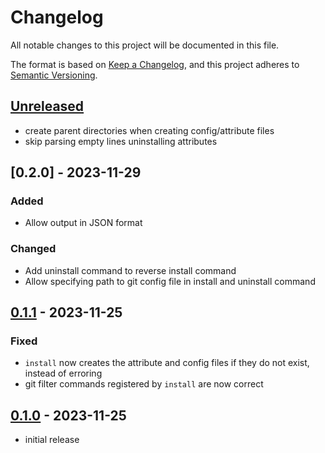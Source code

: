# Changelog

All notable changes to this project will be documented in this file.

The format is based on [Keep a Changelog],
and this project adheres to [Semantic Versioning].

## [Unreleased]

- create parent directories when creating config/attribute files
- skip parsing empty lines uninstalling attributes

## [0.2.0] - 2023-11-29

### Added

- Allow output in JSON format

### Changed

- Add uninstall command to reverse install command
- Allow specifying path to git config file in install and uninstall command

## [0.1.1] - 2023-11-25

### Fixed

- `install` now creates the attribute and config files if they do not exist, instead of erroring
- git filter commands registered by `install` are now correct

## [0.1.0] - 2023-11-25

- initial release

<!-- Links -->
[keep a changelog]: https://keepachangelog.com/en/1.0.0/
[semantic versioning]: https://semver.org/spec/v2.0.0.html

<!-- Versions -->
[unreleased]: https://github.com/felixgwilliams/nbwipers/compare/v0.1.1...HEAD
[0.1.1]: https://github.com/felixgwilliams/nbwipers/compare/v0.1.0...v0.1.1
[0.1.0]: https://github.com/felixgwilliams/nbwipers/releases/tag/v0.1.0
